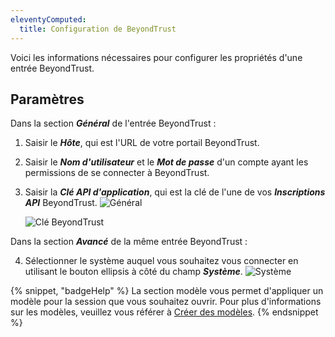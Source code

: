 ```yaml
---
eleventyComputed:
  title: Configuration de BeyondTrust
---
```

Voici les informations nécessaires pour configurer les propriétés d'une entrée BeyondTrust.

## Paramètres

Dans la section ***Général*** de l'entrée BeyondTrust :

1. Saisir le ***Hôte***, qui est l'URL de votre portail BeyondTrust.
1. Saisir le ***Nom d'utilisateur*** et le ***Mot de passe*** d'un compte ayant les permissions de se connecter à BeyondTrust.
1. Saisir la ***Clé API d'application***, qui est la clé de l'une de vos ***Inscriptions API*** BeyondTrust.
   ![Général](https://cdnweb.devolutions.net/docs/docs_en_kb_KB4944.png)

   ![Clé BeyondTrust](https://cdnweb.devolutions.net/docs/docs_en_kb_KB4946.png)

Dans la section ***Avancé*** de la même entrée BeyondTrust :

4. Sélectionner le système auquel vous souhaitez vous connecter en utilisant le bouton ellipsis à côté du champ ***Système***.
![Système](https://cdnweb.devolutions.net/docs/docs_en_kb_KB4945.png)

{% snippet, "badgeHelp" %}
La section modèle vous permet d'appliquer un modèle pour la session que vous souhaitez ouvrir. Pour plus d'informations sur les modèles, veuillez vous référer à [Créer des modèles](https://docs.devolutions.net/rdm/windows/commands/file/templates/creating-templates).
{% endsnippet %}
